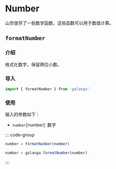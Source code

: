 # Number

山奈提供了一些数学函数，这些函数可以用于数值计算。

## `formatNumber`

### 介绍

格式化数字，保留两位小数。

### 导入

```js
import { formatNumber } from 'galanga'
```

### 使用

输入的参数如下：

- `number`[number]: 数字

::: code-group

```js [按需引入]
number = formatNumber(number)
```

```js [全局引入]
number = galanga.formatNumber(number)
```

:::